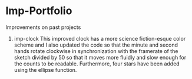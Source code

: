 # Imp-Portfolio
Improvements on past projects

1) imp-clock
This improved clock has a more science fiction-esque color scheme and I also updated the code so that the minute and second hands rotate clockwise in synchronization with the framerate of the sketch divided by 50 so that it moves more fluidly and slow enough for the counts to be readable. Furthermore, four stars have been added using the ellipse function.
